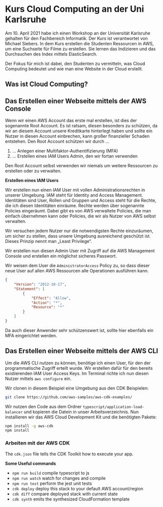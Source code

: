 # Kurs Cloud Computing an der Uni Karlsruhe

Am 10. April 2021 habe ich einen Workshop an der Universität Karlsruhe gehalten für den Fachbereich Informatik. Der Kurs ist verantwortet von Michael Siebers. In dem Kurs erstellen die Studenten Ressourcen in AWS, um eine Suchseite für Filme zu erstellen. Sie lernen das Indizieren und das Durchsuchen des Index mittels ElasticSearch.

Der Fokus für mich ist dabei, den Studenten zu vermitteln, was Cloud Computing bedeutet und wie man eine Website in der Cloud erstellt.

## Was ist Cloud Computing?



## Das Erstellen einer Webseite mittels der AWS Console

Wenn wir einen AWS Account das erste mal erstellen, ist dies der sogenannte Root Account. Es ist ratsam, diesen besonders zu schützen, da wir an diesem Account unsere Kreditkarte hinterlegt haben und sollte ein Nutzer in diesen Account einbrechen, kann großer finanzieller Schaden entstehen. Den Root Account schützen wir durch ...

1. ... Anlegen einer Multifaktor-Authentifizierung (MFA)
2. ... Erstellen eines IAM Users Admin, den wir fortan verwenden

Den Root Account selbst verwenden wir niemals um weitere Ressourcen zu erstellen oder zu verwalten.

**Erstellen eines IAM Users**

Wir erstellen nun einen IAM User mit vollen Administrationsrechten in unserer Umgebung. IAM steht für Identity and Access Management. Identitäten sind User, Rollen und Gruppen und Access steht für die Rechte, die ich diesen Identitäten einräume. Rechte werden über sogenannte Policies eingeräumt. Dabei gibt es von AWS verwaltete Policies, die man einfach übernehmen kann oder Policies, die wir als Nutzer von AWS selbst verwalten.

Wir versuchen jedem Nutzer nur die notwendigsten Rechte einzuräumen, um sicher zu stellen, dass unsere Umgebung ausreichend geschützt ist. Dieses Prinzip nennt man „Least Privilege“.

Wir erstellen nun diesen Admin User mit Zugriff auf die AWS Management Console und erstellen ein möglichst sicheres Passwort.

Wir weisen dem User die `AdministratorAccess` Policy zu, so dass dieser neue User auf allen AWS Ressourcen alle Operationen ausführen kann.

```json
{
    "Version": "2012-10-17",
    "Statement": [
        {
            "Effect": "Allow",
            "Action": "*",
            "Resource": "*"
        }
    ]
}
```

Da auch dieser Anwender sehr schützenswert ist, sollte hier ebenfalls ein MFA eingerichtet werden.




## Das Erstellen einer Webseite mittels der AWS CLI

Um die AWS CLI nutzen zu können, benötige ich einen User, für den der programmatische Zugriff erteilt wurde. Wir erstellen dafür für den bereits existierenden IAM User Access Keys. Im Terminal richte ich nun diesen Nutzer mittels `aws configure` ein.

Wir clonen in diesem Beispiel eine Umgebung aus den CDK Beispielen:

```bash
git clone https://github.com/aws-samples/aws-cdk-examples/
```

Wir nutzen den Code aus dem Ordner `typescript/application-load-balancer` und kopieren die Datein in unser Arbeitsverzeichnis. Nun installieren wir das AWS Cloud Development Kit und die benötigten Pakete:

```bash
npm install -g aws-cdk
npm install
```



### Arbeiten mit der AWS CDK

The `cdk.json` file tells the CDK Toolkit how to execute your app.

**Some Useful commands**

 * `npm run build`   compile typescript to js
 * `npm run watch`   watch for changes and compile
 * `npm run test`    perform the jest unit tests
 * `cdk deploy`      deploy this stack to your default AWS account/region
 * `cdk diff`        compare deployed stack with current state
 * `cdk synth`       emits the synthesized CloudFormation template
